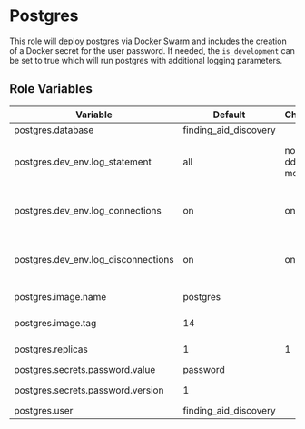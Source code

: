 # Postgres

This role will deploy postgres via Docker Swarm and includes the creation of a Docker secret for the user password. If needed, the `is_development` can be set to true which will run postgres with additional logging parameters.

## Role Variables

| Variable                            | Default               | Choices             | Comments                                                         |
| ----------------------------------- | --------------------- | ------------------- | ---------------------------------------------------------------- |
| postgres.database                   | finding_aid_discovery |                     | The database name                                                |
| postgres.dev_env.log_statement      | all                   | none, ddl, mod, all | Postgres log_statement (only used if `is_development=true`)      |
| postgres.dev_env.log_connections    | on                    | on, off             | Postgres log_connections (only used if `is_development=true`)    |
| postgres.dev_env.log_disconnections | on                    | on, off             | Postgres log_disconnections (only used if `is_development=true`) |
| postgres.image.name                 | postgres              |                     | The Docker image name                                            |
| postgres.image.tag                  | 14                    |                     | The Docker image tag                                             |
| postgres.replicas                   | 1                     | 1                   | The number of replicas                                           |
| postgres.secrets.password.value     | password              |                     | The user password                                                |
| postgres.secrets.password.version   | 1                     |                     | The docker secret password version                               |
| postgres.user                       | finding_aid_discovery |                     | The user                                                         |
